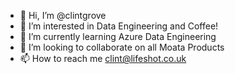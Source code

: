 - 👋 Hi, I’m @clintgrove
- 👀 I’m interested in Data Engineering and Coffee!
- 🌱 I’m currently learning Azure Data Engineering
- 💞️ I’m looking to collaborate on all Moata Products
- 📫 How to reach me clint@lifeshot.co.uk


